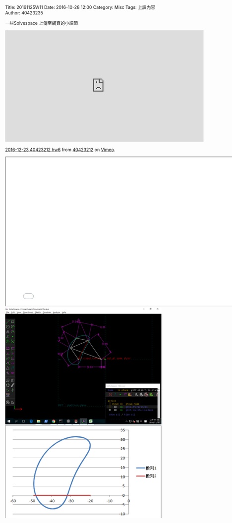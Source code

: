 Title: 20161125W11
Date: 2016-10-28 12:00
Category: Misc
Tags: 上課內容
Author: 40423235
<!-- PELICAN_END_SUMMARY -->
<p>一些Solvespace 上傳至網頁的小細節<p>
<iframe src="https://player.vimeo.com/video/196804285" width="640" height="360" frameborder="0" webkitallowfullscreen mozallowfullscreen allowfullscreen></iframe>
<p><a href="https://vimeo.com/196804285">2016-12-23 40423212 hw6</a> from <a href="https://vimeo.com/user45523667">40423212</a> on <a href="https://vimeo.com">Vimeo</a>.</p>

<iframe src="../data/test.html" width="800" height="480"></iframe>
<img src="./../data/121.png" width="800" />
<img src="./../data/12.png" width="800" />